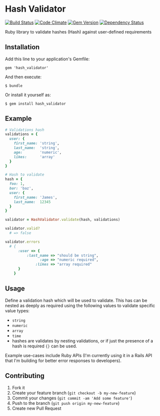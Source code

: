 # Hash Validator

[![Build Status](https://travis-ci.org/JamesBrooks/hash_validator.png)](https://travis-ci.org/JamesBrooks/hash_validator)
[![Code Climate](https://codeclimate.com/github/JamesBrooks/hash_validator.png)](https://codeclimate.com/github/JamesBrooks/hash_validator)
[![Gem Version](https://badge.fury.io/rb/hash_validator.png)](http://badge.fury.io/rb/hash_validator)
[![Dependency Status](https://gemnasium.com/JamesBrooks/hash_validator.png)](https://gemnasium.com/JamesBrooks/hash_validator)

Ruby library to validate hashes (Hash) against user-defined requirements

## Installation

Add this line to your application's Gemfile:

    gem 'hash_validator'

And then execute:

    $ bundle

Or install it yourself as:

    $ gem install hash_validator

## Example

```ruby
# Validations hash
validations = {
  user: {
    first_name: 'string',
    last_name:  'string',
    age:        'numeric',
    likes:      'array'
  }
}

# Hash to validate
hash = {
  foo: 1,
  bar: 'baz',
  user: {
    first_name: 'James',
    last_name:  12345
  }
}

validator = HashValidator.validate(hash, validations)

validator.valid?
  # => false

validator.errors
  # {
      :user => {
          :last_name => "should be string",
                :age => "numeric required",
              :likes => "array required"
      }
    }
```

## Usage

Define a validation hash which will be used to validate. This has can be nested as deeply as required using the following values to validate specific value types:

* `string`
* `numeric`
* `array`
* `time`
* hashes are validates by nesting validations, or if just the presence of a hash is required `{}` can be used.

Example use-cases include Ruby APIs (I'm currently using it in a Rails API that I'm building for better error responses to developers).

## Contributing

1. Fork it
2. Create your feature branch (`git checkout -b my-new-feature`)
3. Commit your changes (`git commit -am 'Add some feature'`)
4. Push to the branch (`git push origin my-new-feature`)
5. Create new Pull Request
